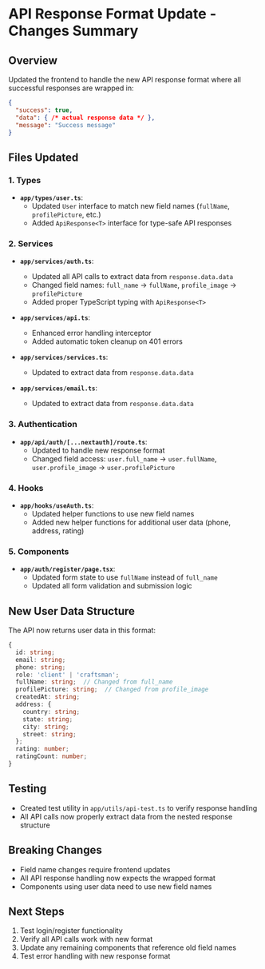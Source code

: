 # API Response Format Update - Changes Summary

## Overview

Updated the frontend to handle the new API response format where all successful responses are wrapped in:

```json
{
  "success": true,
  "data": { /* actual response data */ },
  "message": "Success message"
}
```

## Files Updated

### 1. Types

- **`app/types/user.ts`**:
  - Updated `User` interface to match new field names (`fullName`, `profilePicture`, etc.)
  - Added `ApiResponse<T>` interface for type-safe API responses

### 2. Services

- **`app/services/auth.ts`**:

  - Updated all API calls to extract data from `response.data.data`
  - Changed field names: `full_name` → `fullName`, `profile_image` → `profilePicture`
  - Added proper TypeScript typing with `ApiResponse<T>`

- **`app/services/api.ts`**:

  - Enhanced error handling interceptor
  - Added automatic token cleanup on 401 errors

- **`app/services/services.ts`**:

  - Updated to extract data from `response.data.data`

- **`app/services/email.ts`**:
  - Updated to extract data from `response.data.data`

### 3. Authentication

- **`app/api/auth/[...nextauth]/route.ts`**:
  - Updated to handle new response format
  - Changed field access: `user.full_name` → `user.fullName`, `user.profile_image` → `user.profilePicture`

### 4. Hooks

- **`app/hooks/useAuth.ts`**:
  - Updated helper functions to use new field names
  - Added new helper functions for additional user data (phone, address, rating)

### 5. Components

- **`app/auth/register/page.tsx`**:
  - Updated form state to use `fullName` instead of `full_name`
  - Updated all form validation and submission logic

## New User Data Structure

The API now returns user data in this format:

```typescript
{
  id: string;
  email: string;
  phone: string;
  role: 'client' | 'craftsman';
  fullName: string;  // Changed from full_name
  profilePicture: string;  // Changed from profile_image
  createdAt: string;
  address: {
    country: string;
    state: string;
    city: string;
    street: string;
  };
  rating: number;
  ratingCount: number;
}
```

## Testing

- Created test utility in `app/utils/api-test.ts` to verify response handling
- All API calls now properly extract data from the nested response structure

## Breaking Changes

- Field name changes require frontend updates
- All API response handling now expects the wrapped format
- Components using user data need to use new field names

## Next Steps

1. Test login/register functionality
2. Verify all API calls work with new format
3. Update any remaining components that reference old field names
4. Test error handling with new response format
